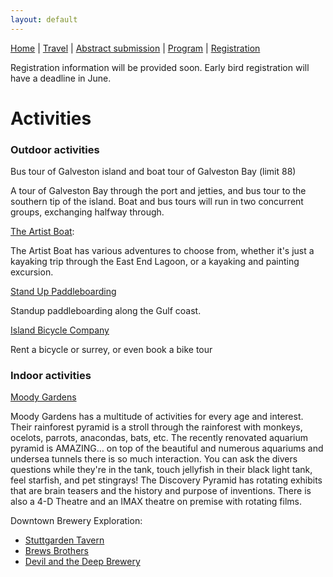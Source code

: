 ```yaml
---
layout: default
---
```


[Home](./) | [Travel](./travel) | [Abstract submission](./submissions) | [Program](./program) | [Registration](./registration)

Registration information will be provided soon. Early bird registration will have a deadline in June.


# Activities


### Outdoor activities

Bus tour of Galveston island and boat tour of Galveston Bay (limit 88)

A tour of Galveston Bay through the port and jetties, and bus tour to the southern tip of the island. Boat and bus tours will run in two concurrent groups, exchanging halfway through.

[The Artist Boat](www.artistboat.org):

The Artist Boat has various adventures to choose from, whether it's just a kayaking trip through the East End Lagoon, or a kayaking and painting excursion. 


[Stand Up Paddleboarding](http://www.supgulfcoasttx.com/)

Standup paddleboarding along the Gulf coast.
 

[Island Bicycle Company](https://www.islandbicyclecompany.com/tours)

Rent a bicycle or surrey, or even book a bike tour



### Indoor activities

[Moody Gardens](http://www.moodygardens.com/attractions/)

Moody Gardens has a multitude of activities for every age and interest.  Their rainforest pyramid is a stroll through the rainforest with monkeys, ocelots, parrots, anacondas, bats, etc.  The recently renovated aquarium pyramid is AMAZING… on top of the beautiful and numerous aquariums and undersea tunnels there is so much interaction.  You can ask the divers questions while they're in the tank, touch jellyfish in their black light tank, feel starfish, and pet stingrays!  The Discovery Pyramid has rotating exhibits that are brain teasers and the history and purpose of inventions.  There is also a 4-D Theatre and an IMAX theatre on premise with rotating films. 


Downtown Brewery Exploration:

 - [Stuttgarden Tavern](https://www.stuttgardentavern.com/galveston/)
 - [Brews Brothers](https://www.facebook.com/BrewsBrothersGalveston/)
 - [Devil and the Deep Brewery](https://www.facebook.com/devilandthedeepbrew/)

